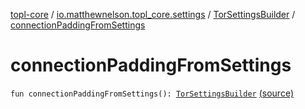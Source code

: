 [topl-core](../../index.md) / [io.matthewnelson.topl_core.settings](../index.md) / [TorSettingsBuilder](index.md) / [connectionPaddingFromSettings](./connection-padding-from-settings.md)

# connectionPaddingFromSettings

`fun connectionPaddingFromSettings(): `[`TorSettingsBuilder`](index.md) [(source)](https://github.com/05nelsonm/TorOnionProxyLibrary-Android/blob/master/topl-core/src/main/java/io/matthewnelson/topl_core/settings/TorSettingsBuilder.kt#L301)